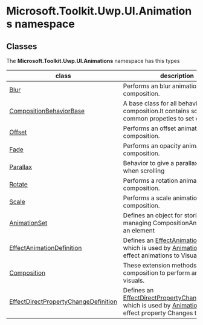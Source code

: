 
# Microsoft.Toolkit.Uwp.UI.Animations namespace

## Classes

The **Microsoft.Toolkit.Uwp.UI.Animations** namespace has this types


| class | description || --- | --- || [Blur](Microsoft_Toolkit_Uwp_UI_Animations_Behaviors_Blur.md) | Performs an blur animation using composition. || [CompositionBehaviorBase](Microsoft_Toolkit_Uwp_UI_Animations_Behaviors_CompositionBehaviorBase.md) | A base class for all behaviors using composition.It contains some of the common propeties to set on a visual. || [Offset](Microsoft_Toolkit_Uwp_UI_Animations_Behaviors_Offset.md) | Performs an offset animation using composition. || [Fade](Microsoft_Toolkit_Uwp_UI_Animations_Behaviors_Fade.md) | Performs an opacity animation using composition. || [Parallax](Microsoft_Toolkit_Uwp_UI_Animations_Behaviors_Parallax.md) | Behavior to give a parallax effect when scrolling || [Rotate](Microsoft_Toolkit_Uwp_UI_Animations_Behaviors_Rotate.md) | Performs a rotation animation using composition. || [Scale](Microsoft_Toolkit_Uwp_UI_Animations_Behaviors_Scale.md) | Performs a scale animation using composition. || [AnimationSet](Microsoft_Toolkit_Uwp_UI_Animations_AnimationSet.md) | Defines an object for storing and managing CompositionAnimations for an element || [EffectAnimationDefinition](Microsoft_Toolkit_Uwp_UI_Animations_EffectAnimationDefinition.md) | Defines an [EffectAnimationDefinition](Microsoft_Toolkit_Uwp_UI_Animations_EffectAnimationDefinition.md) which is used by [AnimationSet](Microsoft_Toolkit_Uwp_UI_Animations_AnimationSet.md) to link effect animations to Visuals || [Composition](Microsoft_Toolkit_Uwp_UI_Animations_Composition.md) | These extension methods use composition to perform animation on visuals. || [EffectDirectPropertyChangeDefinition](Microsoft_Toolkit_Uwp_UI_Animations_EffectDirectPropertyChangeDefinition.md) | Defines an [EffectDirectPropertyChangeDefinition](Microsoft_Toolkit_Uwp_UI_Animations_EffectDirectPropertyChangeDefinition.md) which is used by [AnimationSet](Microsoft_Toolkit_Uwp_UI_Animations_AnimationSet.md) to link effect property Changes to Visuals |